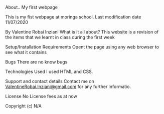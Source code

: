 About..
My first webpage

This is my fist webpage at moringa school. Last modification date 11/07/2020

By Valentine Robai Inziani
What is it all about?
This website is a revision of the items that we learnt in class during the first week

Setup/Installation Requirements
Opent the page using any web browser to see what it contains

Bugs
There are no know bugs 

Technologies Used
I used HTML and CSS. 

Support and contact details
Contact me on ValentineRobai.Inziani@gmail.com for any further informatio.

License
No License fees as at now

Copyright (c) 
N/A